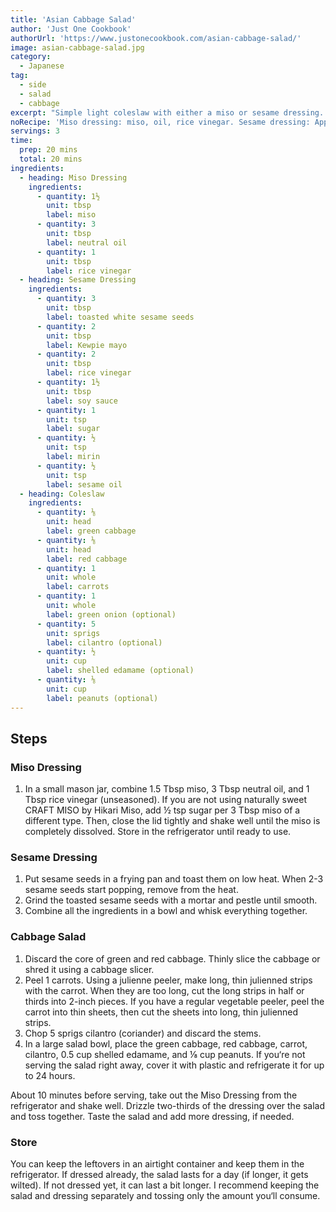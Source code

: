```yaml
---
title: 'Asian Cabbage Salad'
author: 'Just One Cookbook'
authorUrl: 'https://www.justonecookbook.com/asian-cabbage-salad/'
image: asian-cabbage-salad.jpg
category:
  - Japanese
tag:
  - side
  - salad
  - cabbage
excerpt: "Simple light coleslaw with either a miso or sesame dressing. Crunchy and refreshing, it's super easy to put together in just 20 minutes!"
noRecipe: 'Miso dressing: miso, oil, rice vinegar. Sesame dressing: Apple Cider Vinegar, sugar, toasted sesame oil, sesame seeds, black pepper. Coleslaw: Mix together in bowl thinly sliced green and red cabbage, julienned carrots, cilantro, shelled edamame, peanuts. Add dressing.'
servings: 3
time:
  prep: 20 mins
  total: 20 mins
ingredients:
  - heading: Miso Dressing
    ingredients:
      - quantity: 1½
        unit: tbsp
        label: miso
      - quantity: 3
        unit: tbsp
        label: neutral oil
      - quantity: 1
        unit: tbsp
        label: rice vinegar
  - heading: Sesame Dressing
    ingredients:
      - quantity: 3
        unit: tbsp
        label: toasted white sesame seeds
      - quantity: 2
        unit: tbsp
        label: Kewpie mayo
      - quantity: 2
        unit: tbsp
        label: rice vinegar
      - quantity: 1½
        unit: tbsp
        label: soy sauce
      - quantity: 1
        unit: tsp
        label: sugar
      - quantity: ½
        unit: tsp
        label: mirin
      - quantity: ½
        unit: tsp
        label: sesame oil
  - heading: Coleslaw
    ingredients:
      - quantity: ⅛
        unit: head
        label: green cabbage
      - quantity: ⅛
        unit: head
        label: red cabbage
      - quantity: 1
        unit: whole
        label: carrots
      - quantity: 1
        unit: whole
        label: green onion (optional)
      - quantity: 5
        unit: sprigs
        label: cilantro (optional)
      - quantity: ½
        unit: cup
        label: shelled edamame (optional)
      - quantity: ⅛
        unit: cup
        label: peanuts (optional)
---
```


## Steps

### Miso Dressing

1. In a small mason jar, combine 1.5 Tbsp miso, 3 Tbsp neutral oil, and 1 Tbsp rice vinegar (unseasoned). If you are not using naturally sweet CRAFT MISO by Hikari Miso, add ½ tsp sugar per 3 Tbsp miso of a different type. Then, close the lid tightly and shake well until the miso is completely dissolved. Store in the refrigerator until ready to use.

### Sesame Dressing

1. Put sesame seeds in a frying pan and toast them on low heat. When 2-3 sesame seeds start popping, remove from the heat.
2. Grind the toasted sesame seeds with a mortar and pestle until smooth.
3. Combine all the ingredients in a bowl and whisk everything together.

### Cabbage Salad

1. Discard the core of green and red cabbage. Thinly slice the cabbage or shred it using a cabbage slicer.
2. Peel 1 carrots. Using a julienne peeler, make long, thin julienned strips with the carrot. When they are too long, cut the long strips in half or thirds into 2-inch pieces. If you have a regular vegetable peeler, peel the carrot into thin sheets, then cut the sheets into long, thin julienned strips.
3. Chop 5 sprigs cilantro (coriander) and discard the stems.
4. In a large salad bowl, place the green cabbage, red cabbage, carrot, cilantro, 0.5 cup shelled edamame, and ⅛ cup peanuts. If you‘re not serving the salad right away, cover it with plastic and refrigerate it for up to 24 hours.

About 10 minutes before serving, take out the Miso Dressing from the refrigerator and shake well. Drizzle two-thirds of the dressing over the salad and toss together. Taste the salad and add more dressing, if needed.

### Store

You can keep the leftovers in an airtight container and keep them in the refrigerator. If dressed already, the salad lasts for a day (if longer, it gets wilted). If not dressed yet, it can last a bit longer. I recommend keeping the salad and dressing separately and tossing only the amount you‘ll consume.
